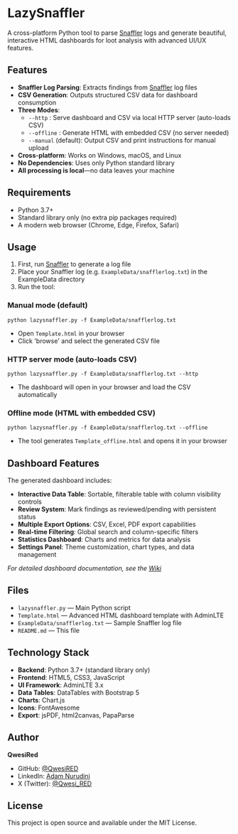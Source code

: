 # LazySnaffler

A cross-platform Python tool to parse [Snaffler](https://github.com/SnaffCon/Snaffler) logs and generate beautiful, interactive HTML dashboards for loot analysis with advanced UI/UX features.

## Features
- **Snaffler Log Parsing**: Extracts findings from [Snaffler](https://github.com/SnaffCon/Snaffler) log files
- **CSV Generation**: Outputs structured CSV data for dashboard consumption
- **Three Modes**:
  - `--http` : Serve dashboard and CSV via local HTTP server (auto-loads CSV)
  - `--offline` : Generate HTML with embedded CSV (no server needed)
  - `--manual` (default): Output CSV and print instructions for manual upload
- **Cross-platform**: Works on Windows, macOS, and Linux
- **No Dependencies**: Uses only Python standard library
- **All processing is local**—no data leaves your machine

## Requirements
- Python 3.7+
- Standard library only (no extra pip packages required)
- A modern web browser (Chrome, Edge, Firefox, Safari)

## Usage
1. First, run [Snaffler](https://github.com/SnaffCon/Snaffler) to generate a log file
2. Place your Snaffler log (e.g. `ExampleData/snafflerlog.txt`) in the ExampleData directory
3. Run the tool:

### Manual mode (default)
```
python lazysnaffler.py -f ExampleData/snafflerlog.txt
```
- Open `Template.html` in your browser
- Click 'browse' and select the generated CSV file

### HTTP server mode (auto-loads CSV)
```
python lazysnaffler.py -f ExampleData/snafflerlog.txt --http
```
- The dashboard will open in your browser and load the CSV automatically

### Offline mode (HTML with embedded CSV)
```
python lazysnaffler.py -f ExampleData/snafflerlog.txt --offline
```
- The tool generates `Template_offline.html` and opens it in your browser

## Dashboard Features
The generated dashboard includes:
- **Interactive Data Table**: Sortable, filterable table with column visibility controls
- **Review System**: Mark findings as reviewed/pending with persistent status
- **Multiple Export Options**: CSV, Excel, PDF export capabilities
- **Real-time Filtering**: Global search and column-specific filters
- **Statistics Dashboard**: Charts and metrics for data analysis
- **Settings Panel**: Theme customization, chart types, and data management

*For detailed dashboard documentation, see the [Wiki](https://github.com/QwesiRed/LazySnaffler/wiki)*

## Files
- `lazysnaffler.py` — Main Python script
- `Template.html` — Advanced HTML dashboard template with AdminLTE
- `ExampleData/snafflerlog.txt` — Sample Snaffler log file
- `README.md` — This file

## Technology Stack
- **Backend**: Python 3.7+ (standard library only)
- **Frontend**: HTML5, CSS3, JavaScript
- **UI Framework**: AdminLTE 3.x
- **Data Tables**: DataTables with Bootstrap 5
- **Charts**: Chart.js
- **Icons**: FontAwesome
- **Export**: jsPDF, html2canvas, PapaParse

## Author
**QwesiRed**
- GitHub: [@QwesiRED](https://github.com/QwesiRED)
- LinkedIn: [Adam Nurudini](https://www.linkedin.com/in/adamnurudini/)
- X (Twitter): [@Qwesi_RED](https://x.com/Qwesi_RED)

## License
This project is open source and available under the MIT License.
